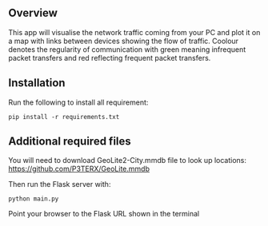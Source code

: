 ## Overview

This app will visualise the network traffic coming from your PC and plot it on a map with links between devices showing the flow of traffic. Coolour denotes the regularity of communication with green meaning infrequent packet transfers and red reflecting frequent packet transfers.

## Installation

Run the following to install all requirement:

```
pip install -r requirements.txt
```

## Additional required files

You will need to download GeoLite2-City.mmdb file to look up locations: https://github.com/P3TERX/GeoLite.mmdb

Then run the Flask server with:
```
python main.py
```
Point your browser to the Flask URL shown in the terminal
